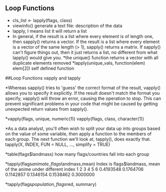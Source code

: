 ## Loop Functions

 * cls_list <- lapply(flags, class)
 * viewinfo()    generate a text file: description of the data
 * lapply, l means list    it will return a list
 * In general, if the result is a list where every element is of length one, then sapply() returns a vector. If the result is a
list where every element is a vector of the same length (> 1), sapply() returns a matrix. If sapply() can't figure things
out, then it just returns a list, no different from what lapply() would give you.
*the unique() function returns a vector with all duplicate elements removed
*lapply(unique_vals, function(elem) elem[2])    self defined function



##Loop Functions vapply and tapply

*Whereas sapply() tries to 'guess' the correct format of the result, vapply() allows you to specify it explicitly. If the
result doesn't match the format you specify, vapply() will throw an error, causing the operation to stop. This can prevent
significant problems in your code that might be caused by getting unexpected return values from sapply().

*vapply(flags, unique, numeric(1))    vapply(flags, class, character(1))

*As a data analyst, you'll often wish to split your data up into groups based on the value of some variable, then apply a 
function to the members of each group. The next function we'll look at, tapply(), does exactly that.
tapply(X, INDEX, FUN = NULL, ..., simplify = TRUE)

*table(flags$landmass)  how many flags/countries fall into each group

*tapply(flags$animate, flags$landmass,mean)   Index is flags$landmass,  mean of the anime under different index
        1         2         3         4         5         6 
0.4193548 0.1764706 0.1142857 0.1346154 0.1538462 0.3000000 

*tapply(flags$population, flags$red, summary)



